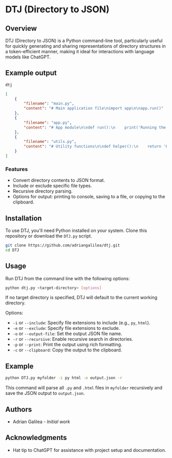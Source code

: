 
# DTJ (Directory to JSON)

## Overview
DTJ (Directory to JSON) is a Python command-line tool, particularly useful for quickly generating and sharing representations of directory structures in a token-efficient manner, making it ideal for interactions with language models like ChatGPT.

## Example output
```bash
dtj
```

```json
[
    {
        "filename": "main.py",
        "content": "# Main application file\nimport app\n\napp.run()"
    },
    {
        "filename": "app.py",
        "content": "# App module\n\ndef run():\n    print('Running the app')"
    },
    {
        "filename": "utils.py",
        "content": "# Utility functions\n\ndef helper():\n    return 'Helper function'"
    }
]
```


### Features
- Convert directory contents to JSON format.
- Include or exclude specific file types.
- Recursive directory parsing.
- Options for output: printing to console, saving to a file, or copying to the clipboard.

## Installation

To use DTJ, you'll need Python installed on your system. Clone this repository or download the `DTJ.py` script.

```bash
git clone https://github.com/adriangalilea/dtj.git
cd DTJ
```

## Usage

Run DTJ from the command line with the following options:

```bash
python dtj.py <target-directory> [options]
```

If no target directory is specified, DTJ will default to the current working directory.

Options:
- `-i` or `--include`: Specify file extensions to include (e.g., `py`, `html`).
- `-e` or `--exclude`: Specify file extensions to exclude.
- `-o` or `--output-file`: Set the output JSON file name.
- `-r` or `--recursive`: Enable recursive search in directories.
- `-p` or `--print`: Print the output using rich formatting.
- `-c` or `--clipboard`: Copy the output to the clipboard.

## Example

```bash
python DTJ.py myfolder -i py html -o output.json -r
```

This command will parse all `.py` and `.html` files in `myfolder` recursively and save the JSON output to `output.json`.

## Authors

- Adrian Galilea - *Initial work*

## Acknowledgments

- Hat tip to ChatGPT for assistance with project setup and documentation.
